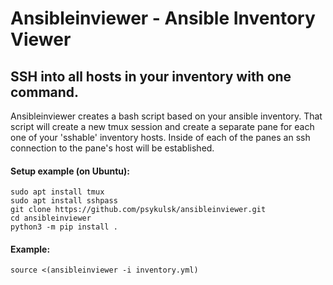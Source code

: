 # Ansibleinviewer - Ansible Inventory Viewer 

## SSH into all hosts in your inventory with one command.

Ansibleinviewer creates a bash script based on your ansible inventory.
That script will create a new tmux session and create a separate pane
for each one of your 'sshable' inventory hosts. Inside of each of the
panes an ssh connection to the pane's host will be established.

#### Setup example (on Ubuntu):
```
sudo apt install tmux
sudo apt install sshpass
git clone https://github.com/psykulsk/ansibleinviewer.git
cd ansibleinviewer
python3 -m pip install .
```

#### Example:
```
source <(ansibleinviewer -i inventory.yml)
```

